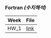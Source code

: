 ### Fortran *(수치해석)*

| Week | File |
| - | - |
| HW_1 | [link](https://github.com/nickjw0205/semester2_2/tree/master/Fortran/HW1) |